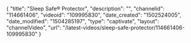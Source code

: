 {
    "title": "Sleep Safe&reg; Protector",
    "description": "",
    "channelid": "114661406",
    "videoid": "109995830",
    "date_created": "1502524005",
    "date_modified": "1504285197",
    "type": "captivate",
    "layout": "channelVideo",
    "url": "\/latest-videos\/sleep-safe-protector\/114661406-109995830"
}